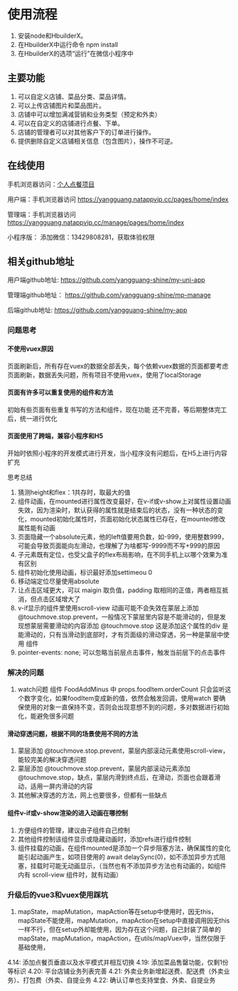 # 使用流程

1. 安装node和HbuilderX。
2. 在HbuilderX中运行命令 npm install
3. 在HbuilderX的选项“运行”在微信小程序中

## 主要功能

1. 可以自定义店铺、菜品分类、菜品详情。
2. 可以上传店铺图片和菜品图片。
3. 店铺中可以增加满减营销和业务类型（预定和外卖）
4. 可以在自定义的店铺进行点餐、下单。
5. 店铺的管理者可以对其他客户下的订单进行操作。
6. 提供删除自定义店铺相关信息（包含图片），操作不可逆。

## 在线使用

手机浏览器访问：[个人点餐项目](https://yangguang.natappvip.cc/pages/home/index)

用户端：手机浏览器访问 https://yangguang.natappvip.cc/pages/home/index

管理端：手机浏览器访问 https://yangguang.natappvip.cc/manage/pages/home/index

小程序版： 添加微信：13429808281，获取体验权限

## 相关github地址

用户端github地址: https://github.com/yangguang-shine/my-uni-app

管理端github地址： https://github.com/yangguang-shine/mp-manage

后端github地址: https://github.com/yangguang-shine/my-app


### 问题思考

#### 不使用vuex原因

页面刷新后，所有存在vuex的数据全部丢失，每个依赖vuex数据的页面都要考虑页面刷新，数据丢失问题，所有项目不使用vuex，使用了localStorage

#### 页面有许多可以重复使用的组件和方法

初始有些页面有些重复书写的方法和组件，现在功能 还不完善，等后期整体完工后，统一进行优化

#### 页面使用了跨端，兼容小程序和H5

开始时依照小程序的开发模式进行开发，当小程序没有问题后，在H5上进行内容扩充


思考总结

1. 猜测height和flex：1共存时，取最大的值
2. 组件动画，在mounted进行属性改变最好，在v-if或v-show上对属性设置动画失效，因为渲染时，默认获得的属性就是结束后的状态，没有一种状态的变化，mounted初始化属性时，页面初始化状态属性已存在，在mounted修改属性能有动画
3. 页面隐藏一个absolute元素，他的left值要用负数，如-999，使用整数999，可能会导致页面能向左滑动，也理解了为啥都写-9999而不写+999的原因
4. 子元素既有定位，也受父盒子的flex布局影响，在不同手机上以哪个效果为准有区别
5. 组件初始化使用动画，标识最好添加settimeou 0
6. 移动端定位尽量使用absolute
7. 让点击区域更大，可以 maigin 取负值，padding 取相同的正值，两者相互抵消，但点击区域增大了
8. v-if显示的组件里使用scroll-view 动画可能不会失效在蒙层上添加 @touchmove.stop.prevent，一般情况下蒙层里内容是不能滑动的，但是发现想蒙层需要滑动的内容添加 @touchmove.stop 这是添加这个属性的div 是能滑动的，只有当滑动到底部时，才有页面级的滑动穿透，另一种是蒙层中使用<scroll-view> 组件
9. pointer-events: none; 可以忽略当前层点击事件，触发当前层下的点击事件


### 解决的问题
1. watch问题 组件 FoodAddMinus 中 props.foodItem.orderCount 只会监听这个数字变化，如果foodItem变成新的值，依然会触发回调，使用watch 要确保使用的对象一直保持不变，否则会出现意想不到的问题，多对数据进行初始化，能避免很多问题

#### 滑动穿透问题，根据不同的场景使用不同的方法

1. 蒙层添加 @touchmove.stop.prevent，蒙层内部滚动元素使用scroll-view，能较完美的解决穿透问题
2. 蒙层添加 @touchmove.stop.prevent，蒙层内部滚动元素添加 @touchmove.stop，缺点，蒙层内滑到终点后，在滑动，页面也会跟着滑动，适用一屏内滑动的内容
3. 其他解决穿透的方法，网上也要很多，但都有一些缺点

#### 组件v-if或v-show渲染的进入动画在哪控制

1. 方便组件的管理，建议由子组件自己控制
2. 其他组件控制该组件显示或隐藏动画时，添加refs进行组件控制
3. 组件挂载的动画，在组件mounted是添加一个异步阻塞方法，确保属性的变化能引起动画产生，如项目使用的 await delaySync(0)，如不添加异步方式阻塞，挂载时可能无动画显示，（当然也有不添加异步方法也有动画的，如组件内有 scroll-view 组件时，就有动画）

### 升级后的vue3和vuex使用踩坑

1. mapState，mapMutation，mapAction等在setup中使用时，因无this，mapState不能使用，mapMutation，mapAction在setup中直接调用因无this一样不行，但在setup外却能使用，因为存在这个问题，自己封装了简单的mapState，mapMutation，mapAction，在utils/mapVuex中，当然仅限于基础使用，

4.14: 添加点餐页垂直以及水平模式并相互切换
4.19: 添加菜品售罄功能，仅剩1份等标识
4.20: 平台店铺业务列表完善
4.21: 外卖业务新增起送费、配送费（外卖业务）、打包费（外卖、自提业务
4.22: 确认订单也支持堂食、外卖、自提业务
